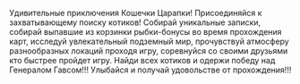 
Удивительные приключения Кошечки Царапки! Присоединяйся к захватывающему поиску котиков! Собирай уникальные записки, собирай выпавшие из корзинки рыбки-бонусы во время прохождения карт, исследуй увлекательный подземный мир, прочувствуй атмосферу разнообразных локаций проходя игру, соревнуйся со своими друзьями кто быстрее пройдет игру. Найди всех котиков и одержи победу над Генералом Гавсом!!! Улыбайся и получай удовольстве от прохождения!!!
